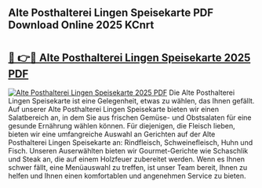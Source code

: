 ## Alte Posthalterei Lingen Speisekarte PDF Download Online 2025 KCnrt

# <h2><a href="http://gcdhwx.nevu.top/?p=Alte+Posthalterei+Lingen+Speisekarte">🔗 👉🔴 Alte Posthalterei Lingen Speisekarte 2025 PDF</a></h2>

[![Alte Posthalterei Lingen Speisekarte 2025 PDF](https://i.imgur.com/dBaPXMq.png)](http://gcdhwx.nevu.top/?p=Alte+Posthalterei+Lingen+Speisekarte)
Die Alte Posthalterei Lingen Speisekarte ist eine Gelegenheit, etwas zu wählen, das Ihnen gefällt. Auf unserer Alte Posthalterei Lingen Speisekarte bieten wir einen Salatbereich an, in dem Sie aus frischen Gemüse- und Obstsalaten für eine gesunde Ernährung wählen können. Für diejenigen, die Fleisch lieben, bieten wir eine umfangreiche Auswahl an Gerichten auf der Alte Posthalterei Lingen Speisekarte an: Rindfleisch, Schweinefleisch, Huhn und Fisch. Unseren Auserwählten bieten wir Gourmet-Gerichte wie Schaschlik und Steak an, die auf einem Holzfeuer zubereitet werden. Wenn es Ihnen schwer fällt, eine Menüauswahl zu treffen, ist unser Team bereit, Ihnen zu helfen und Ihnen einen komfortablen und angenehmen Service zu bieten.
